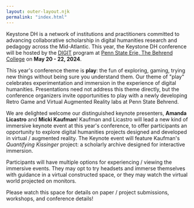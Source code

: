 ```yaml
---
layout: outer-layout.njk
permalink: "index.html"
---
```


 
Keystone DH is a network of institutions and practitioners committed to advancing collaborative scholarship in digital humanities research and pedagogy across the Mid-Atlantic. 
This year, the Keystone DH conference will be hosted by the [DIGIT](https://digit-psb.github.io/DIGIT/) program
at [Penn State Erie, The Behrend College](https://behrend.psu.edu/) on  <strong>May 20 - 22, 2024</strong>.

This year's conference theme is <strong>play</strong>: the fun of exploring, gaming, 
trying new things without being sure you understand them. 
Our theme of "play" celebrates experimentation and immersion in the experience of digital humanities. 
Presentations need not address this theme directly, but the conference organizers invite 
opportunities to play with a newly developing Retro Game and Virtual Augmented Reality labs at Penn State Behrend.

We are delighted welcome our distinguished keynote presenters, **Amanda Licastro** and **Micki Kaufman**! 
Kaufman and Licastro will lead a new kind of immersive keynote event at this year's conference,
to offer participants an opportunity to explore 
digital humanities projects designed and developed in virtual / augmented reality. 
The Keynote event will feature Kaufman's _Quantifying Kissinger_ project: a scholarly archive designed for interactive immersion.

Participants will have multiple 
options for experiencing / viewing the immersive events. They may opt 
to try headsets and immerse themselves with guidance in a virtual constructed space, or they may watch the
virtual world projected on monitors. 

Please watch this space for details on paper / project submissions, workshops, and conference details! 
    
